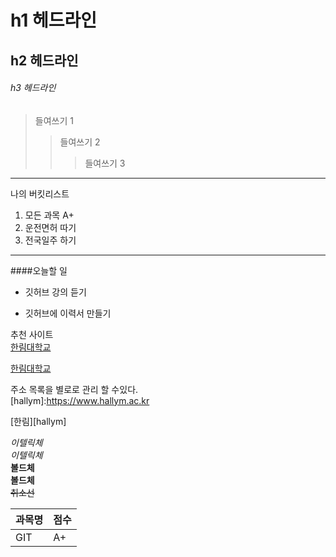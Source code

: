 # h1 헤드라인
## h2 헤드라인
###### h3 헤드라인

>들여쓰기 1
>>들여쓰기 2
>>>들여쓰기 3
--------------------------------------
나의 버킷리스트 
1. 모든 과목 A+
2. 운전면허 따기
3. 전국일주 하기
*****************************************
####오늘할 일
* 깃허브 강의 듣기
+ 깃허브에 이력서 만들기

추천 사이트  
[한림대학교](www.hallym.ac.kr)

<a href=www.hallym.ac.kr>한림대학교</a>

주소 목록을 별로로 관리 할 수있다.  
[hallym]:https://www.hallym.ac.kr

[한림][hallym]

*이텔릭체*  
_이텔릭체_  
**볼드체**  
__볼드체__  
~~취소선~~

|과목명|점수|
|----|---|
|GIT|A+|
